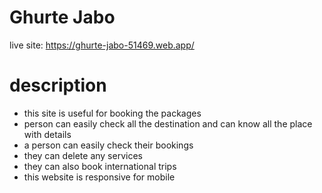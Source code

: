 # Ghurte Jabo
live site: https://ghurte-jabo-51469.web.app/

# description
- this site is useful for booking the packages
- person can easily check all the destination and can know all the place with details
- a person can easily check their bookings 
- they can delete any services
- they can also book international trips
- this website is responsive for mobile
